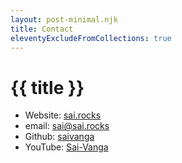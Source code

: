 ```yaml
---
layout: post-minimal.njk
title: Contact
eleventyExcludeFromCollections: true
---
```


# {{ title }}

- Website: [sai.rocks](https://sai.rocks)
- email: sai@sai.rocks
- Github: [saivanga](https://github.com/saivanga/)
- YouTube: [Sai-Vanga](https://www.youtube.com/@Sai-Vanga)